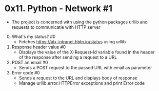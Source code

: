 # 0x11. Python - Network #1
- The project is concerned with using the python packages urllib and requests to communicatie with HTTP server

0. What's my status? #0
	* Fetches https://alx-intranet.hbtn.io/status using urllib
1. Response header value #0
	* Displays the value of the X-Request-Id variable found in the header of the response after sending a request to a URL
2. POST an email #0
	* Sends a POST request to the passed URL with email as parameter
3. Error code #0
	* Sends a request to the URL and displays body of response
	* Manage urllib.error.HTTPError exceptions and print Error code